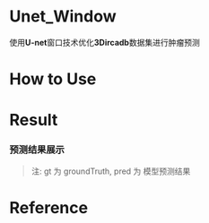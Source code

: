 # Unet_Window
使用**U-net**窗口技术优化**3Dircadb**数据集进行肿瘤预测

# How to Use



# Result


### **预测结果展示**	



> 注: 	  		gt 为 groundTruth,  		  pred 为 模型预测结果



# Reference

